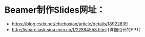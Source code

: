 # Beamer制作Slides网址：

- https://blog.csdn.net/chichoxian/article/details/18922839
- http://ishare.iask.sina.com.cn/f/22884558.html (详细设计的PPT)
